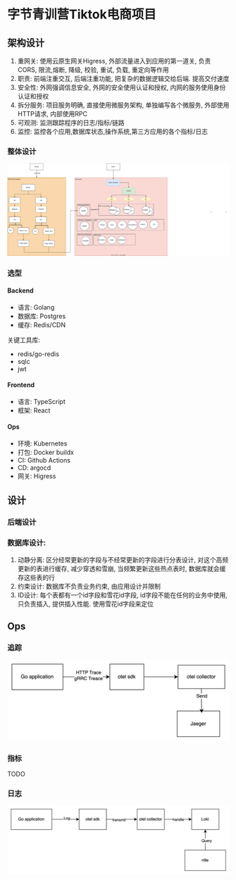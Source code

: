 # 字节青训营Tiktok电商项目

## 架构设计
1. 重网关: 使用云原生网关Higress, 外部流量进入到应用的第一道关, 负责CORS, 限流,熔断, 降级, 校验, 重试, 负载, 重定向等作用
2. 职责: 前端注重交互, 后端注重功能, 把复杂的数据逻辑交给后端. 提高交付速度
3. 安全性: 外网强调信息安全, 外网的安全使用认证和授权, 内网的服务使用身份认证和授权
4. 拆分服务: 项目服务明确, 直接使用微服务架构, 单独编写各个微服务, 外部使用HTTP请求, 内部使用RPC
5. 可观测: 监测跟踪程序的日志/指标/链路
6. 监控: 监控各个应用,数据库状态,操作系统,第三方应用的各个指标/日志

### 整体设计
![未命名绘图.drawio.svg](未命名绘图.drawio.svg)

### 选型
#### Backend
- 语言: Golang
- 数据库: Postgres
- 缓存: Redis/CDN

关键工具库:
- redis/go-redis
- sqlc
- jwt

#### Frontend
- 语言: TypeScript
- 框架: React

#### Ops
- 环境: Kubernetes
- 打包: Docker buildx
- CI: Github Actions
- CD: argocd
- 网关: Higress

## 设计
### 后端设计

### 数据库设计:
1. 动静分离: 区分经常更新的字段与不经常更新的字段进行分表设计, 对这个高频更新的表进行缓存, 减少穿透和雪崩, 当频繁更新这些热点表时, 数据库就会缓存这些表的行
2. 约束设计: 数据库不负责业务约束, 由应用设计并限制
3. ID设计: 每个表都有一个id字段和雪花id字段, id字段不能在任何的业务中使用, 只负责插入, 提供插入性能. 使用雪花id字段来定位

## Ops
### 追踪
![img_1.png](img_1.png)

### 指标
TODO

### 日志
![img.png](img.png)
